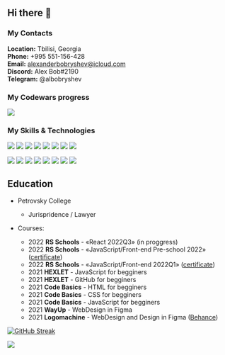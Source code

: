 ## Hi there 👋

### **My Contacts** ###
**Location:** Tbilisi, Georgia\
**Phone:** +995 551-156-428 \
**Email:** alexanderbobryshev@icloud.com \
**Discord:** Alex Bob#2190\
**Telegram:** @albobryshev 

### My Codewars progress
[![](https://www.codewars.com/users/AlexBob98/badges/large)](https://www.codewars.com/users/AlexBob98)  

### **My Skills & Technologies** ##
![](https://img.shields.io/badge/-HTML-black?style=for-the-badge&logo=HTML5&logoColor=red)
![](https://img.shields.io/badge/-CSS-black?style=for-the-badge&logo=CSS3&logoColor=blue)
![](https://img.shields.io/badge/-JavaScript-black?style=for-the-badge&logo=JavaScript&logoColor=yellow)
![](https://img.shields.io/badge/-TypeScript-black?style=for-the-badge&logo=TypeScript&logoColor=blue)
![](https://img.shields.io/badge/-React-black?style=for-the-badge&logo=React&logoColor=cyan)
![](https://img.shields.io/badge/-Node.JS-black?style=for-the-badge&logo=Node.JS&logoColor=lime)
![](https://img.shields.io/badge/-GitHub-black?style=for-the-badge&logo=GitHub&logoColor=white)
![](https://img.shields.io/badge/-Figma-black?style=for-the-badge&logo=Figma&logoColor=red)

![](https://img.shields.io/badge/-Vercel-black?style=for-the-badge&logo=Vercel&logoColor=red)
![](https://img.shields.io/badge/-Illustrator-black?style=for-the-badge&logo=AdobeIllustrator&logoColor=red)
![](https://img.shields.io/badge/-Photoshop-black?style=for-the-badge&logo=AdobePhotoshop&logoColor=blue)
![](https://img.shields.io/badge/-netlify-black?style=for-the-badge&logo=netlify&logoColor=cyan)
![](https://img.shields.io/badge/-DevTools-black?style=for-the-badge&logo=googlechrome&logoColor=yellow)
![](https://img.shields.io/badge/-Webpack-black?style=for-the-badge&logo=webpack&logoColor=lightblue)
![](https://img.shields.io/badge/-ESLint-black?style=for-the-badge&logo=ESLint&logoColor=purple)
![](https://img.shields.io/badge/-VS%20Code-black?style=for-the-badge&logo=visualstudiocode&logoColor=blue)

## **Education** ##
* Petrovsky College
    + Jurispridence / Lawyer

* Courses:
    + 2022 **RS Schools** - «React 2022Q3» (in proggress)
    + 2022 **RS Schools** - «JavaScript/Front-end Pre-school 2022» ([certificate](https://app.rs.school/certificate/2o2swiid))
    + 2022 **RS Schools** - «JavaScript/Front-end 2022Q1» ([certificate](https://app.rs.school/certificate/zfz5j9t8))
    + 2021 **HEXLET** - JavaScript for begginers 
    + 2021 **HEXLET** - GitHub for begginers
    + 2021 **Code Basics** - HTML for begginers 
    + 2021 **Code Basics** - CSS for begginers
    + 2021 **Code Basics** - JavaScript for begginers
    + 2021 **WayUp** - WebDesign in Figma
    + 2021 **Logomachine** - WebDesign and Design in Figma ([Behance](https://www.behance.net/albobryshev))
    
[![GitHub Streak](http://github-readme-streak-stats.herokuapp.com?user=AlexBob98&theme=dark&hide_border=true&date_format=j%20M%5B%20Y%5D)](https://git.io/streak-stats)

<img src="http://pa1.narvii.com/7378/6429b3f58307967e1061dc8e1ecc6b4d553478c7r1-800-600_00.gif">

<!--
**AlexBob98/AlexBob98** is a ✨ _special_ ✨ repository because its `README.md` (this file) appears on your GitHub profile.

Here are some ideas to get you started:

- 🔭 I’m currently working on ...
- 🌱 I’m currently learning ...
- 👯 I’m looking to collaborate on ...
- 🤔 I’m looking for help with ...
- 💬 Ask me about ...
- 📫 How to reach me: ...
- 😄 Pronouns: ...
- ⚡ Fun fact: ...
-->
